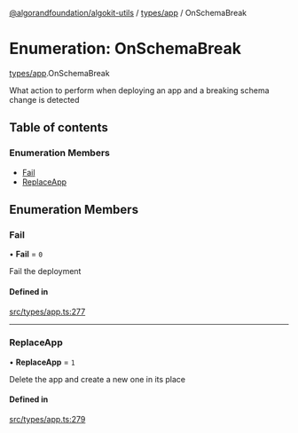 [@algorandfoundation/algokit-utils](../README.md) / [types/app](../modules/types_app.md) / OnSchemaBreak

# Enumeration: OnSchemaBreak

[types/app](../modules/types_app.md).OnSchemaBreak

What action to perform when deploying an app and a breaking schema change is detected

## Table of contents

### Enumeration Members

- [Fail](types_app.OnSchemaBreak.md#fail)
- [ReplaceApp](types_app.OnSchemaBreak.md#replaceapp)

## Enumeration Members

### Fail

• **Fail** = ``0``

Fail the deployment

#### Defined in

[src/types/app.ts:277](https://github.com/algorandfoundation/algokit-utils-ts/blob/main/src/types/app.ts#L277)

___

### ReplaceApp

• **ReplaceApp** = ``1``

Delete the app and create a new one in its place

#### Defined in

[src/types/app.ts:279](https://github.com/algorandfoundation/algokit-utils-ts/blob/main/src/types/app.ts#L279)
